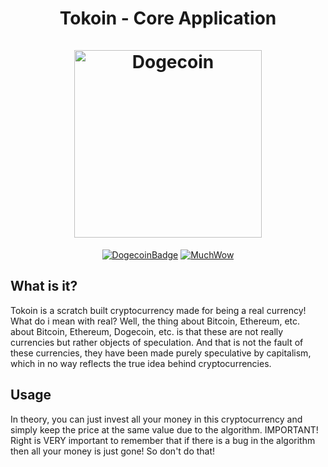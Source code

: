 <h1 align="center">
Tokoin - Core Application
<br/><br/>
<img src="https://static.tumblr.com/ppdj5y9/Ae9mxmxtp/300coin.png" alt="Dogecoin" width="300"/>
</h1>

<div align="center">

[![DogecoinBadge](https://img.shields.io/badge/Doge-Coin-yellow.svg)](https://dogecoin.com)
[![MuchWow](https://img.shields.io/badge/Much-Wow-yellow.svg)](https://dogecoin.com)

</div>

## What is it?
Tokoin is a scratch built cryptocurrency made for being a real currency! What do i mean with real? Well, the thing
about Bitcoin, Ethereum, etc. about Bitcoin, Ethereum, Dogecoin, etc. is that these are not really currencies but rather objects of speculation.
And that is not the fault of these currencies, they have been made purely speculative by capitalism, which in no way reflects the true idea behind cryptocurrencies.

## Usage
In theory, you can just invest all your money in this cryptocurrency and simply keep the price at the same value due to the algorithm.
IMPORTANT! Right is VERY important to remember that if there is a bug in the algorithm then all your money is just gone! So don't do that!
